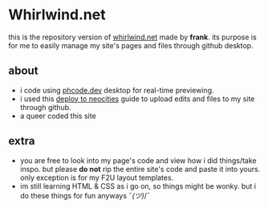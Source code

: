 # Whirlwind.net
this is the repository version of [whirlwind.net](https://whirlwind.neocities.org/) made by **frank**. its purpose is for me to easily manage my site's pages and files through github desktop.

## about
- i code using [phcode.dev](https://phcode.dev/) desktop for real-time previewing.
- i used this [deploy to neocities](https://github.com/burned-salmon/deploy-to-neocities-template) guide to upload edits and files to my site through github.
- a queer coded this site

## extra
- you are free to look into my page's code and view how i did things/take inspo. but please **do not** rip the entire site's code and paste it into yours. only exception is for my F2U layout templates.
-  im still learning HTML & CSS as i go on, so things might be wonky. but i do these things for fun anyways ¯_(ツ)_/¯
